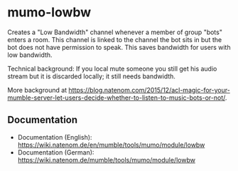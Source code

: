 # mumo-lowbw
Creates a "Low Bandwidth" channel whenever a member of group "bots" enters a room. This channel is linked to the channel the bot sits in but the bot does not have permission to speak. This saves bandwidth for users with low bandwidth.

Technical background: If you local mute someone you still get his audio stream but it is discarded locally; it still needs bandwidth.

More background at https://blog.natenom.com/2015/12/acl-magic-for-your-mumble-server-let-users-decide-whether-to-listen-to-music-bots-or-not/.

## Documentation
* Documentation (English): https://wiki.natenom.de/en/mumble/tools/mumo/module/lowbw
* Documentation (German): https://wiki.natenom.de/mumble/tools/mumo/module/lowbw

